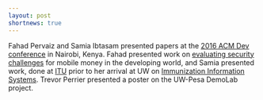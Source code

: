 ```yaml
---
layout: post
shortnews: true
---
```

Fahad Pervaiz and Samia Ibtasam presented papers at the [2016 ACM Dev conference][acmdev] in Nairobi,  Kenya.  Fahad presented work on [evaluating security challenges][fahad] for mobile money in the developing world,  and Samia presented work, done at [ITU][itu] prior to her arrival at UW  on [Immunization Information Systems][samia]. Trevor Perrier presented a poster on the UW-Pesa DemoLab project.


[acmdev]: http://acmdev.org/
[itu]: http://itu.edu.pk/
[fahad]: http://homes.cs.washington.edu/~anderson/papers/2016/castle_dev2016.pdf
[samia]: http://homes.cs.washington.edu/~anderson/papers/2016/razaq_dev2016.pdf



